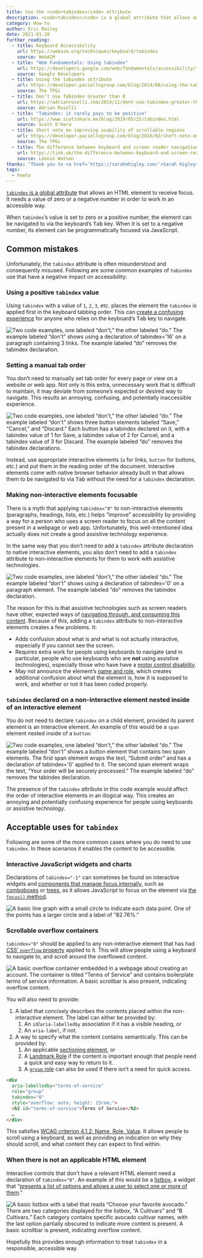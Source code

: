 ```yaml
---
title: Use the <code>tabindex</code> attribute
description: <code>tabindex</code> is a global attribute that allows an HTML element to receive focus. It needs a value of zero or a negative number in order to work in an accessible way.
category: How-to
author: Eric Bailey
date: 2021-01-28
further_reading:
  - title: Keyboard Accessibility
    url: https://webaim.org/techniques/keyboard/tabindex
    source: WebAIM
  - title: "Web Fundamentals: Using tabindex"
    url: https://developers.google.com/web/fundamentals/accessibility/focus/using-tabindex
    source: Google Developers
  - title: Using the tabindex attribute
    url: https://developer.paciellogroup.com/blog/2014/08/using-the-tabindex-attribute/
    source: The TPGi
  - title: Don’t Use Tabindex Greater than 0
    url: https://adrianroselli.com/2014/11/dont-use-tabindex-greater-than-0.html
    source: Adrian Roselli
  - title: "Tabindex: it rarely pays to be positive"
    url: https://www.scottohara.me/blog/2019/05/25/tabindex.html
    source: Scott O'Hara
  - title: Short note on improving usability of scrollable regions
    url: https://developer.paciellogroup.com/blog/2016/02/short-note-on-improving-usability-of-scrollable-regions/
    source: The TPGi
  - title: The difference between keyboard and screen reader navigation
    url: https://tink.uk/the-difference-between-keyboard-and-screen-reader-navigation/
    source: Léonie Watson
thanks: "Thank you to <a href='https://sarahmhigley.com/'>Sarah Higley</a> and <a href='https://www.splintered.co.uk/'>Patrick Lauke</a> for their feedback."
tags:
  - howto
---
```


[`tabindex` is a global attribute](https://developer.mozilla.org/en-US/docs/Web/HTML/Global_attributes/tabindex) that allows an HTML element to receive focus. It needs a value of zero or a negative number in order to work in an accessible way.

When `tabindex`’s value is set to zero or a positive number, the element can be navigated to via the keyboard’s <kbd>Tab</kbd> key. When it is set to a negative number, its element can be programmatically focused via JavaScript.


## Common mistakes

Unfortunately, the `tabindex`  attribute is often misunderstood and consequently misused. Following are some common examples of `tabindex` use that have a negative impact on accessibility:

### Using a positive `tabindex` value

Using `tabindex` with a value of `1`, `2`, `3`, etc. places the element the `tabindex` is applied first in the keyboard tabbing order. This can [create a confusing experience](https://adrianroselli.com/2014/11/dont-use-tabindex-greater-than-0.html) for anyone who relies on the keyboard’s <kbd>Tab</kbd> key to navigate.

![Two code examples, one labeled “don't,” the other labeled “do.” The example labeled “don't” shows using a declaration of tabindex='16' on a paragraph containing 3 links. The example labeled “do” removes the tabindex declaration.](/img/posts/2021-01-28-how-to-use-the-tabindex-attribute/positive-value.png)

### Setting a manual tab order

You don’t need to manually set tab order for every page or view on a website or web app. Not only is this extra, unnecessary work that is difficult to maintain, it may deviate from someone’s expected or desired way to navigate. This results an annoying, confusing, and potentially inaccessible experience.

![Two code examples, one labeled “don't,” the other labeled “do.” The example labeled “don't” shows three button elements labeled “Save,” “Cancel,” and “Discard.” Each button has a tabindex declared on it, with a tabindex value of 1 for Save, a tabindex value of 2 for Cancel, and a tabindex value of 3 for Discard. The example labeled “do” removes the tabindex declarations.](/img/posts/2021-01-28-how-to-use-the-tabindex-attribute/manual-tab-order.png)

Instead, use appropriate interactive elements (`a` for links, `button` for buttons, etc.) and put them in the reading order of the document. Interactive elements come with native browser behavior already built in that allows them to be navigated to via <kbd>Tab</kbd> without the need for a `tabindex` declaration.

### Making non-interactive elements focusable

There is a myth that applying `tabindex="0"` to non-interactive elements (paragraphs, headings, lists, etc.) helps “improve” accessibility by providing a way for a person who uses a screen reader to focus on all the content present in a webpage or web app. Unfortunately, this well-intentioned idea actually does not create a good assistive technology experience.

In the same way that you don’t need to add a `tabindex` attribute declaration to native interactive elements, you also don’t need to add a `tabindex` attribute to non-interactive elements for them to work with assistive technologies.

![Two code examples, one labeled “don't,” the other labeled “do.” The example labeled “don't” shows using a declaration of tabindex='0' on a paragraph element. The example labeled “do” removes the tabindex declaration.](/img/posts/2021-01-28-how-to-use-the-tabindex-attribute/non-interactive-interactive.png)

The reason for this is that assistive technologies such as screen readers have other, expected ways of [navigating through, and consuming this content](https://tink.uk/the-difference-between-keyboard-and-screen-reader-navigation/). Because of this, adding a `tabindex` attribute to non-interactive elements creates a few problems. It:

- Adds confusion about what is and what is not actually interactive, especially if you cannot see the screen.
- Requires extra work for people using keyboards to navigate (and in particular, people who use keyboards who are **not** using assistive technologies), especially those who have have a [motor control disability](https://webaim.org/articles/motor/motordisabilities).
- May not announce the element’s [name and role](https://www.w3.org/WAI/WCAG21/Understanding/name-role-value.html), which creates additional confusion about what the element is, how it is supposed to work, and whether or not it has been coded properly.

### `tabindex` declared on a non-interactive element nested inside of an interactive element

You do not need to declare `tabindex` on a child element, provided its parent element is an interactive element. An example of this would be a `span` element nested inside of a `button`:

![Two code examples, one labeled “don't,” the other labeled “do.” The example labeled “don't” shows a button element that contains two span elements. The first span element wraps the text, “Submit order” and has a declaration of tabindex='0' applied to it. The second span element wraps the text, “Your order will be securely processed.” The example labeled “do” removes the tabindex declaration.](/img/posts/2021-01-28-how-to-use-the-tabindex-attribute/nested-tab-stop.png)

The presence of the `tabindex` attribute in this code example would affect the order of interactive elements in an illogical way. This creates an annoying and potentially confusing experience for people using keyboards or assistive technology.


## Acceptable uses for `tabindex`

Following are some of the more common cases where you do need to use `tabindex`. In these scenarios it enables the content to be accessible.

### Interactive JavaScript widgets and charts

Declarations of `tabindex="-1"` can sometimes be found on interactive widgets and [components that manage focus internally](https://w3c.github.io/aria/#managingfocus), such as [comboboxes](https://www.w3.org/TR/2017/REC-wai-aria-1.1-20171214/#combobox) or [trees](https://www.w3.org/TR/wai-aria/#tree), as it allows JavaScript to focus on the element via [the `focus()` method](https://developer.mozilla.org/en-US/docs/Web/API/HTMLOrForeignElement/focus).

![A basic line graph with a small circle to indicate each data point. One of the points has a larger circle and a label of “82.76%.”](/img/posts/2021-01-28-how-to-use-the-tabindex-attribute/interactive-chart.png)

### Scrollable overflow containers

`tabindex="0"` should be applied to any non-interactive element that has had [CSS’ `overflow` property](https://developer.mozilla.org/en-US/docs/Web/CSS/overflow) applied to it. This will allow people using a keyboard to navigate to, and scroll around the overflowed content.

![A basic overflow container embedded in a webpage about creating an account. The container is titled “Terms of Service” and contains boilerplate terms of service information. A basic scrollbar is also present, indicating overflow content.](/img/posts/2021-01-28-how-to-use-the-tabindex-attribute/scrollable-overflow-container.png)

You will also need to provide:

1. A label that concisely describes the contents placed within the non-interactive element. The label can either be provided by:
    1. An `id`/`aria-labelledby` association if it has a visible heading, or
    2. An `aria-label`, if not.
2. A way to specify what the content contains semantically. This can be provided by:
    1. An applicable [sectioning element](https://www.w3.org/TR/wai-aria-practices/examples/landmarks/HTML5.html), or
    2. A [Landmark Role](https://www.a11yproject.com/posts/2013-01-14-aria-landmark-roles/) if the content is important enough that people need a quick and easy way to return to it.
    3. A [`group` role](https://www.w3.org/TR/wai-aria-1.1/#group) can also be used if there isn’t a need for quick access.

``` html
<div
  aria-labelledby="terms-of-service"
  role="group"
  tabindex="0"
  style="overflow: auto; height: 15rem;">
  <h2 id="terms-of-service">Terms of Service</h2>
  …
</div>
```

This satisfies [WCAG criterion 4.1.2: Name, Role, Value](https://www.w3.org/WAI/WCAG21/Understanding/name-role-value). It allows people to scroll using a keyboard, as well as providing an indication on why they should scroll, and what content they can expect to find within.

### When there is not an applicable HTML element

Interactive controls that don’t have a relevant HTML element need a declaration of `tabindex="0"`. An example of this would be a [listbox](https://www.w3.org/TR/wai-aria-practices-1.2/examples/listbox/listbox-grouped.html), a widget that “[presents a list of options and allows a user to select one or more of them](https://www.w3.org/TR/wai-aria-practices-1.2/#Listbox).”

![A basic listbox with a label that reads “Choose your favorite avocado.” There are two categories displayed for the listbox, “A Cultivars” and “B Cultivars.” Each category contains specific avocado cultivar names, with the last option partially obscured to indicate more content is present. A basic scrollbar is present, indicating overflow content.](/img/posts/2021-01-28-how-to-use-the-tabindex-attribute/listbox.png)

Hopefully this provides enough information to treat `tabindex` in a responsible, accessible way.
